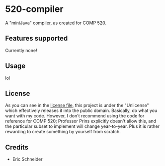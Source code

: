 # 520-compiler
A "miniJava" compiler, as created for COMP 520.

## Features supported
Currently none!

## Usage
lol

## License
As you can see in the [license file](LICENSE), this project is under the "Unlicense" which effectively releases it into the public domain. Basically, do what you want with my code. However, I don't recommend using the code for reference for COMP 520; Professor Prins explicitly doesn't allow this, and the particular subset to implement will change year-to-year. Plus it is rather rewarding to create something by yourself from scratch.

## Credits
* Eric Schneider
  
